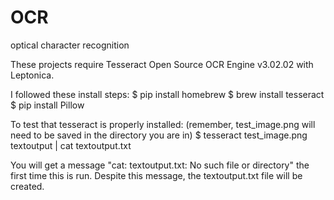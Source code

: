 # OCR
optical character recognition

These projects require Tesseract Open Source OCR Engine v3.02.02 with Leptonica.

I followed these install steps:
$ pip install homebrew
$ brew install tesseract
$ pip install Pillow

To test that tesseract is properly installed:
(remember, test_image.png will need to be saved in the directory you are in)
$ tesseract test_image.png textoutput | cat textoutput.txt

You will get a message "cat: textoutput.txt: No such file or directory" the first time this is run.
Despite this message, the textoutput.txt file will be created.

